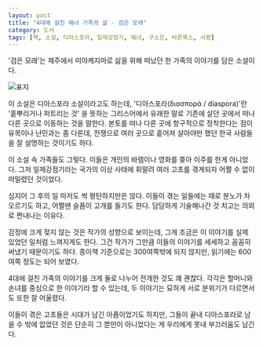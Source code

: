 ```yaml
---
layout: post
title: "4대에 걸친 해녀 가족의 삶 - 검은 모래"
category: 도서
tags: [책, 소설, 디아스포라, 일제강점기, 해녀, 구소은, 바른북스, 서평]
---
```


'검은 모래'는
제주에서 미야케지마로 삶을 위해 떠났던 한 가족의 이야기를 담은 소설이다.

![표지](https://lh3.googleusercontent.com/tLCkAbE9fWxvbhCBL8FkCpGSJgdLX4NkBsFpUOuJvyc35FEQReatYUQxnI30x3YSGOzrqzVHQPsUPg=s480)

이 소설은 디아스포라 소설이라고도 하는데,
'디아스포라(διασπορά / diaspora)'란
'흩뿌리거나 퍼트리는 것' 을 뜻하는 그리스어에서 유래한 말로
기존에 살던 곳에서 떠나 다른 곳으로 이동하는 것을 말한다.
본토를 떠나 다른 곳에 항구적으로 정착한다는 점이 유목이나 난민과는 좀 다른데,
전쟁으로 여러 곳으로 흩어져 살아야만 했던 한국 사람들을 잘 설명하는 것이기도 하다.

이 소설 속 가족들도 그렇다.
이들은 개인의 바램이나 영화를 쫒아 이주를 한게 아니었다.
그저 일제강점기라는 국가의 이상 사태에 휘말려
여러 고초를 겪게되자 어쩔 수 없이 떠밀렸던 것이었다.

심지어 그 후의 일 마저도 썩 평탄하지만은 않다.
이들이 겪는 일들에는 때로 분노가 차오르기도 하고,
어쩔땐 슬픔이 고개를 들기도 한다.
담담하게 기술해나간 것 치고는 의외로 짠내나는 이유다.

감정에 크게 젖지 않는 것은 작가의 성향으로 보이는데,
그게 조금은 이 이야기를 실제 있었던 일처럼 느껴지게도 한다.
그건 작가가 그만큼 이들의 이야기를 세세하고 꼼꼼히 써냈기 때문이기도 하다.
종이책 기준으로는 300여쪽밖에 되지 않지만,
읽기에는 600여쪽 정도는 되어 보였다.

4대에 걸친 가족의 이야기를 크게 둘로 나누어 전개한 것도 꽤 괜찮다.
각각은 할머니와 손녀를 중심으로 한 이야기라 할 수 있는데,
두 이야기는 묘하게 서로 분위기가 다르면서도 또한 잘 어울렸다.

이들이 겪은 고초들은 시대가 남긴 아픔이었기도 하지만,
그들이 끝내 디아스포라로 남을 수 밖에 없었던 것은
단순히 그 뿐만이 아니었다는 게
우리에게 못내 부끄러움도 남긴다.
